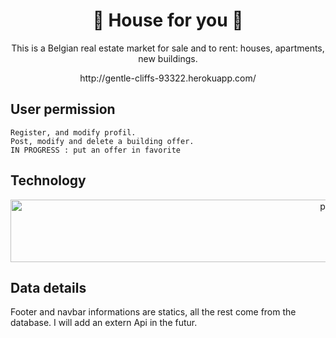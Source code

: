 # <h1 align="center"> :house_with_garden: House for you :house_with_garden: </h1>

<p align="center"> This is a Belgian real estate market for sale and to rent: houses, apartments, new buildings.</p>
<p align="center"> http://gentle-cliffs-93322.herokuapp.com/ </p>

## User permission

```
Register, and modify profil.
Post, modify and delete a building offer.
IN PROGRESS : put an offer in favorite 

```


## Technology
 
<p align="center"> <img src="https://raw.githubusercontent.com/laravel/art/master/logo-lockup/5%20SVG/2%20CMYK/1%20Full%20Color/laravel-logolockup-cmyk-red.svg" alt="php" width="1000" height="100"/> </p>
 <p align="center">  </p> 
 
 
  ## Data details
  
 Footer and  navbar informations are statics, all the rest come from the database. I will add an extern Api in the futur.
